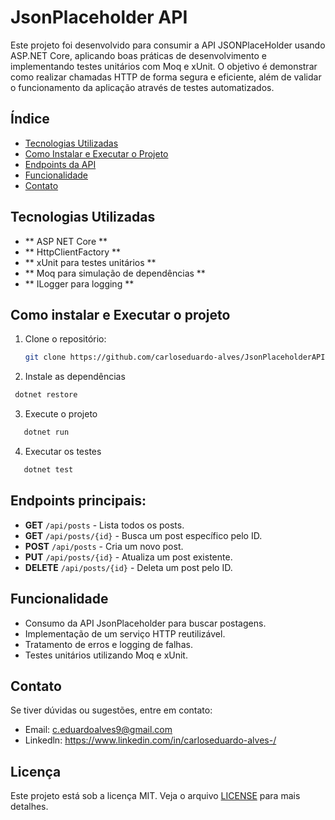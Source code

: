 # JsonPlaceholder API

Este projeto foi desenvolvido para consumir a API JSONPlaceHolder usando ASP.NET Core, aplicando boas práticas de desenvolvimento e implementando testes unitários com Moq e xUnit. O objetivo é demonstrar como realizar chamadas HTTP de forma segura e eficiente, além de validar o funcionamento da aplicação através de testes automatizados.

## Índice

- [Tecnologias Utilizadas](#tecnologias-utilizadas)
- [Como Instalar e Executar o Projeto](#como-instalar-e-executar-o-projeto)
- [Endpoints da API](#endpoints-principais)
- [Funcionalidade](#funcionalidade)
- [Contato](#contato)

## Tecnologias Utilizadas
- ** ASP NET Core **
- ** HttpClientFactory **
- ** xUnit para testes unitários **
- ** Moq para simulação de dependências **
- ** ILogger para logging **

## Como instalar e Executar o projeto
1. Clone o repositório:
   ```bash
   git clone https://github.com/carloseduardo-alves/JsonPlaceholderAPI.git

2. Instale as dependências
  ```bash
   dotnet restore
   ```

3. Execute o projeto
```bash
   dotnet run
   ```

4. Executar os testes
```bash
   dotnet test
   ```

## Endpoints principais: 
- **GET** `/api/posts` - Lista todos os posts.
- **GET** `/api/posts/{id}` - Busca um post específico pelo ID.
- **POST** `/api/posts` - Cria um novo post.
- **PUT** `/api/posts/{id}` - Atualiza um post existente.
- **DELETE** `/api/posts/{id}` - Deleta um post pelo ID.

## Funcionalidade
- Consumo da API JsonPlaceholder para buscar postagens.
- Implementação de um serviço HTTP reutilizável.
- Tratamento de erros e logging de falhas.
- Testes unitários utilizando Moq e xUnit.

## Contato
Se tiver dúvidas ou sugestões, entre em contato:
- Email: c.eduardoalves9@gmail.com
- Linkedln: https://www.linkedin.com/in/carloseduardo-alves-/

## Licença
Este projeto está sob a licença MIT. Veja o arquivo [LICENSE](LICENSE) para mais detalhes.








